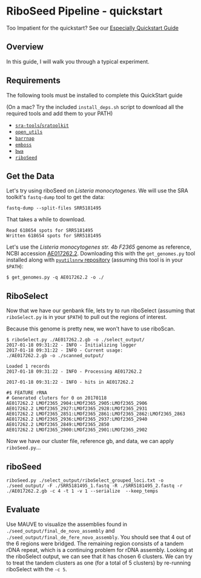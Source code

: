 # RiboSeed Pipeline - quickstart
Too Impatient for the quickstart? See our [Especially Quickstart Guide](./especiallyquickstart.md)

## Overview
In this guide, I will walk you through a typical experiment.

## Requirements

The following tools must be installed to complete this QuickStart guide

(On a mac? Try the included `install_deps.sh` script to download all the required tools and add them to your PATH)


* [`sra-tools`/`sratoolkit`](https://github.com/ncbi/sra-tools)
* [`open_utils`](https://github.com/nickp60/open_utils)
* [`barrnap`](http://www.vicbioinformatics.com/software.barrnap.shtml)
* [`emboss`](http://www.ebi.ac.uk/Tools/emboss/)
* [`bwa`](http://bio-bwa.sourceforge.net/)
* [`riboSeed`](https://github.com/nickp60/riboSeed)

## Get the Data
Let's try using riboSeed on *Listeria monocytogenes*.  We will use the SRA toolkit's `fastq-dump` tool to get the data:

```
fastq-dump --split-files SRR5181495
```

That takes a while to download.

```
Read 618654 spots for SRR5181495
Written 618654 spots for SRR5181495
```

Let's use the *Listeria monocytogenes str. 4b F2365* genome as reference, NCBI accession [AE017262.2](https://www.ncbi.nlm.nih.gov/nuccore/AE017262).  Downloading this with the `get_genomes.py` tool installed along with [`pyutilsnrw` repository](https://github.com/nickp60/pyutilsnrw) (assuming this tool is in your `$PATH`):

```
$ get_genomes.py -q AE017262.2 -o ./
```


## RiboSelect

Now that we have our genbank file, lets try to run riboSelect (assuming that `riboSelect.py` is in your `$PATH`) to pull out the regions of interest.

Because this genome is pretty new, we won't have to use riboScan.
```
$ riboSelect.py ./AE017262.2.gb -o ./select_output/
2017-01-18 09:31:22 - INFO - Initializing logger
2017-01-18 09:31:22 - INFO - Current usage:
./AE017262.2.gb -o ./scanned_output/

Loaded 1 records
2017-01-18 09:31:22 - INFO - Processing AE017262.2

2017-01-18 09:31:22 - INFO - hits in AE017262.2

#$ FEATURE rRNA
# Generated cluters for 0 on 20170118
AE017262.2 LMOf2365_2904:LMOf2365_2905:LMOf2365_2906
AE017262.2 LMOf2365_2927:LMOf2365_2928:LMOf2365_2931
AE017262.2 LMOf2365_2851:LMOf2365_2861:LMOf2365_2862:LMOf2365_2863
AE017262.2 LMOf2365_2936:LMOf2365_2937:LMOf2365_2940
AE017262.2 LMOf2365_2849:LMOf2365_2850
AE017262.2 LMOf2365_2900:LMOf2365_2901:LMOf2365_2902

```

Now we have our cluster file, reference gb, and data, we can apply `riboSeed.py`...

## riboSeed

```
riboSeed.py ./select_output/riboSelect_grouped_loci.txt -o ./seed_output/ -F ./SRR5181495_1.fastq -R ./SRR5181495_2.fastq -r ./AE017262.2.gb -c 4 -t 1 -v 1 --serialize  --keep_temps
```

## Evaluate
Use MAUVE to visualize the assemblies found in `./seed_output/final_de_novo_assembly` and `./seed_output/final_de_fere_novo_assembly`.  You should see that 4 out of the 6 regions were bridged.  The remaining region consists of a tandem rDNA repeat, which is a continuing problem for rDNA assembly.  Looking at the riboSelect output, we can see that it has chosen 6 clusters.  We can try to treat the tandem clusters as one (for a total of 5 clusters) by re-running riboSelect with the `-c 5`.
